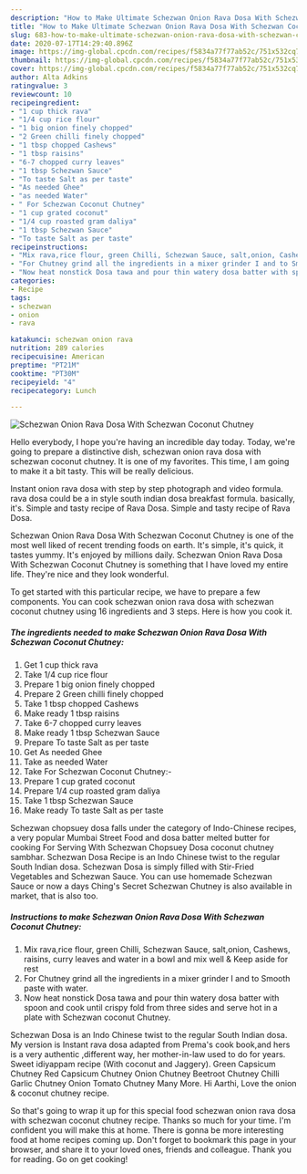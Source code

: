 ```yaml
---
description: "How to Make Ultimate Schezwan Onion Rava Dosa With Schezwan Coconut Chutney"
title: "How to Make Ultimate Schezwan Onion Rava Dosa With Schezwan Coconut Chutney"
slug: 683-how-to-make-ultimate-schezwan-onion-rava-dosa-with-schezwan-coconut-chutney
date: 2020-07-17T14:29:40.896Z
image: https://img-global.cpcdn.com/recipes/f5834a77f77ab52c/751x532cq70/schezwan-onion-rava-dosa-with-schezwan-coconut-chutney-recipe-main-photo.jpg
thumbnail: https://img-global.cpcdn.com/recipes/f5834a77f77ab52c/751x532cq70/schezwan-onion-rava-dosa-with-schezwan-coconut-chutney-recipe-main-photo.jpg
cover: https://img-global.cpcdn.com/recipes/f5834a77f77ab52c/751x532cq70/schezwan-onion-rava-dosa-with-schezwan-coconut-chutney-recipe-main-photo.jpg
author: Alta Adkins
ratingvalue: 3
reviewcount: 10
recipeingredient:
- "1 cup thick rava"
- "1/4 cup rice flour"
- "1 big onion finely chopped"
- "2 Green chilli finely chopped"
- "1 tbsp chopped Cashews"
- "1 tbsp raisins"
- "6-7 chopped curry leaves"
- "1 tbsp Schezwan Sauce"
- "To taste Salt as per taste"
- "As needed Ghee"
- "as needed Water"
- " For Schezwan Coconut Chutney"
- "1 cup grated coconut"
- "1/4 cup roasted gram daliya"
- "1 tbsp Schezwan Sauce"
- "To taste Salt as per taste"
recipeinstructions:
- "Mix rava,rice flour, green Chilli, Schezwan Sauce, salt,onion, Cashews, raisins, curry leaves and water in a bowl and mix well &amp; Keep aside for rest"
- "For Chutney grind all the ingredients in a mixer grinder I and to Smooth paste with water."
- "Now heat nonstick Dosa tawa and pour thin watery dosa batter with spoon and cook until crispy fold from three sides and serve hot in a plate with Schezwan coconut Chutney."
categories:
- Recipe
tags:
- schezwan
- onion
- rava

katakunci: schezwan onion rava 
nutrition: 289 calories
recipecuisine: American
preptime: "PT21M"
cooktime: "PT30M"
recipeyield: "4"
recipecategory: Lunch

---
```



![Schezwan Onion Rava Dosa With Schezwan Coconut Chutney](https://img-global.cpcdn.com/recipes/f5834a77f77ab52c/751x532cq70/schezwan-onion-rava-dosa-with-schezwan-coconut-chutney-recipe-main-photo.jpg)

Hello everybody, I hope you're having an incredible day today. Today, we're going to prepare a distinctive dish, schezwan onion rava dosa with schezwan coconut chutney. It is one of my favorites. This time, I am going to make it a bit tasty. This will be really delicious.

Instant onion rava dosa with step by step photograph and video formula. rava dosa could be a in style south indian dosa breakfast formula. basically, it&#39;s. Simple and tasty recipe of Rava Dosa. Simple and tasty recipe of Rava Dosa.

Schezwan Onion Rava Dosa With Schezwan Coconut Chutney is one of the most well liked of recent trending foods on earth. It's simple, it's quick, it tastes yummy. It's enjoyed by millions daily. Schezwan Onion Rava Dosa With Schezwan Coconut Chutney is something that I have loved my entire life. They're nice and they look wonderful.


To get started with this particular recipe, we have to prepare a few components. You can cook schezwan onion rava dosa with schezwan coconut chutney using 16 ingredients and 3 steps. Here is how you cook it.

<!--inarticleads1-->

##### The ingredients needed to make Schezwan Onion Rava Dosa With Schezwan Coconut Chutney:

1. Get 1 cup thick rava
1. Take 1/4 cup rice flour
1. Prepare 1 big onion finely chopped
1. Prepare 2 Green chilli finely chopped
1. Take 1 tbsp chopped Cashews
1. Make ready 1 tbsp raisins
1. Take 6-7 chopped curry leaves
1. Make ready 1 tbsp Schezwan Sauce
1. Prepare To taste Salt as per taste
1. Get As needed Ghee
1. Take as needed Water
1. Take  For Schezwan Coconut Chutney:-
1. Prepare 1 cup grated coconut
1. Prepare 1/4 cup roasted gram daliya
1. Take 1 tbsp Schezwan Sauce
1. Make ready To taste Salt as per taste


Schezwan chopsuey dosa falls under the category of Indo-Chinese recipes, a very popular Mumbai Street Food and dosa batter melted butter for cooking For Serving With Schezwan Chopsuey Dosa coconut chutney sambhar. Schezwan Dosa Recipe is an Indo Chinese twist to the regular South Indian dosa. Schezwan Dosa is simply filled with Stir-Fried Vegetables and Schezwan Sauce. You can use homemade Schezwan Sauce or now a days Ching&#39;s Secret Schezwan Chutney is also available in market, that is also too. 

<!--inarticleads2-->

##### Instructions to make Schezwan Onion Rava Dosa With Schezwan Coconut Chutney:

1. Mix rava,rice flour, green Chilli, Schezwan Sauce, salt,onion, Cashews, raisins, curry leaves and water in a bowl and mix well &amp; Keep aside for rest
1. For Chutney grind all the ingredients in a mixer grinder I and to Smooth paste with water.
1. Now heat nonstick Dosa tawa and pour thin watery dosa batter with spoon and cook until crispy fold from three sides and serve hot in a plate with Schezwan coconut Chutney.


Schezwan Dosa is an Indo Chinese twist to the regular South Indian dosa. My version is Instant rava dosa adapted from Prema&#39;s cook book,and hers is a very authentic ,different way, her mother-in-law used to do for years. Sweet idiyappam recipe (With coconut and Jaggery). Green Capsicum Chutney Red Capsicum Chutney Onion Chutney Beetroot Chutney Chilli Garlic Chutney Onion Tomato Chutney Many More. Hi Aarthi, Love the onion &amp; coconut chutney recipe. 

So that's going to wrap it up for this special food schezwan onion rava dosa with schezwan coconut chutney recipe. Thanks so much for your time. I'm confident you will make this at home. There is gonna be more interesting food at home recipes coming up. Don't forget to bookmark this page in your browser, and share it to your loved ones, friends and colleague. Thank you for reading. Go on get cooking!
